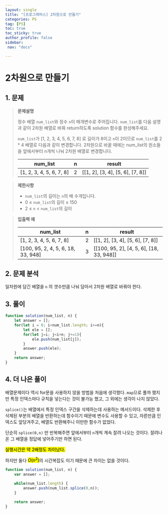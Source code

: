 ```yaml
---
layout: single
title: "[프로그래머스] 2차원으로 만들기"
categories: PS
tag: [PS]
toc: true
toc_sticky: true
author_profile: false
sidebar:
 nav: "docs"

---
```


# 2차원으로 만들기

## 1. 문제

> **문제설명**
> 
> 정수 배열 `num_list`와 정수 `n`이 매개변수로 주어집니다. `num_list`를 다음 설명과 같이 2차원 배열로 바꿔 return하도록 solution 함수를 완성해주세요.
> 
> `num_list`가 [1, 2, 3, 4, 5, 6, 7, 8] 로 길이가 8이고 `n`이 2이므로 `num_list`를 2 * 4 배열로 다음과 같이 변경합니다. 2차원으로 바꿀 때에는 num_list의 원소들을 앞에서부터 n개씩 나눠 2차원 배열로 변경합니다.
> 
> | num_list                 | n   | result                           |
> | ------------------------ | --- | -------------------------------- |
> | [1, 2, 3, 4, 5, 6, 7, 8] | 2   | [[1, 2], [3, 4], [5, 6], [7, 8]] |

> **제한사항**
> 
> - `num_list`의 길이는 `n`의 배 수개입니다.
> - 0 ≤ `num_list`의 길이 ≤ 150
> - 2 ≤ `n` < `num_list`의 길이

> **입출력 예**
> 
> | num_list                           | n   | result                                   |
> | ---------------------------------- | --- | ---------------------------------------- |
> | [1, 2, 3, 4, 5, 6, 7, 8]           | 2   | [[1, 2], [3, 4], [5, 6], [7, 8]]         |
> | [100, 95, 2, 4, 5, 6, 18, 33, 948] | 3   | [[100, 95, 2], [4, 5, 6], [18, 33, 948]] |

## 2. 문제 분석

일차원에 담긴 배열을 `n` 의 갯수만큼 나눠 담아서 2차원 배열로 바꿔야 한다. 

## 3. 풀이

```js
function solution(num_list, n) {
    let answer = [];
    for(let i = 0; i<num_list.length; i+=n){
        let ele = [];
        for(let j=i; j<i+n; j+=1){
            ele.push(num_list[j]);
        }
        answer.push(ele);
    }
    return answer;
}
```

## 4. 더 나은 풀이

배열문제이다  역시 for문을 사용하지 않을 방법을 처음에 생각했다. `map`으로 풀까 했지만 특정 인덱스마다 규칙을 넣는다는 것이 불가능 했고, 그 외에는 생각이 나지 않았다. 

`splice()`는 배열에서 특정 인덱스 구간을 삭제하는데 사용하는 메서드이다. 삭제한 후 삭제된 부분의 배열을 반환하는데 함수이기 때문에 변수도 사용할 수 있고, 자른만큼 인덱스도 앞당겨주고, 배열도 반환해주니 이만한 함수가 없었다. 

단순히 `splice(0,n)` 만 반복해주면 앞에서부터 `n`개씩 계속 잘려 나오는 것이다. 잘려나온 그 배열을 정답에 넣어주기만 하면 된다. 

<mark>실행시간은 약 2배정도 차이났다.</mark>

하지만 둘다 <mark>$O(n^2)$</mark>의 시간복잡도 이기 때문에 큰 차이는 없을 것이다.

```js
function solution(num_list, n) {
    var answer = [];

    while(num_list.length) {
        answer.push(num_list.splice(0,n));
    }

    return answer;
}
```
